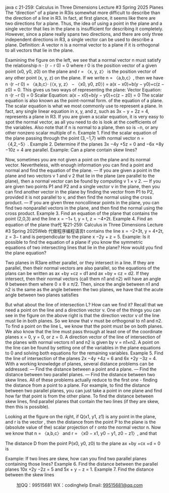 java c
21-259: Calculus in Three Dimensions 
Lecture #3 
Spring 2025 
Planes
The “direction” of a plane in R3is somewhat more difficult to describe than the direction of a line in R3. In fact, at first glance, it seems like there are two directions for a plane. Thus, the idea of using a point in the plane and a single vector that lies in the plane is insufficient for describing it completely. However, since a plane really spans two directions, and there are only three independent directions in R3, a single vector can be used to describe a plane.
Definition: A vector n is a normal vector to a plane if it is orthogonal to all vectors that lie in the plane.

Examining the figure on the left, we see that a normal vector n must satisfy the relationship n · (r − r 0) = 0 where r 0 is the position vector of a given point (x0, y0, z0) on the plane and r = 〈x, y, z〉 is the position vector of any other point (x, y, z) on the plane. If we write n = 〈a,b,c〉, then we have
n ·(r −r 0) = 〈a,b,c〉· (〈x, y, z〉 − 〈x0, y0, z0〉)
                                = a(x − x0)+b(y − y0)+c(z − z0) = 0.
This gives us two ways of representing the plane:
Vector Equation: n ·(r −r 0) = 0
Scalar Equation: a(x − x0)+b(y − y0)+c(z − z0) = 0
The scalar equation is also known as the point-normal form. of the equation of a plane. The scalar equation is what we most commonly use to represent a plane. In fact, any single linear equation in x, y, and z, such as 3x − y + 2z = 4, represents a plane in R3. If you are given a scalar equation, it is very easy to spot the normal vector, as all you need to do is look at the coefficients of the variables. Also note that if n is normal to a plane, then so is −n, or any other nonzero scalar multiple of n.
Example 1. Find the scalar equation of the plane passing through the point (3,−1,7) with normal vector n = 〈4,2,−5〉.
Example 2. Determine if the planes 3x −4y +5z = 0 and −6x +8y −10z = 4 are parallel.
Example: Can a plane contain skew lines?

Now, sometimes you are not given a point on the plane and its normal vector. Nevertheless, with enough information you can find a point and normal and find the equation of the plane.
— If you are given a point in the plane and two vectors v 1 and v 2 that lie in the plane (are parallel to the plane), then a normal vector can be found by computing v 1 × v 2.
— If you are given two points P1 and P2 and a single vector v in the plane, then you can find another vector in the plane by finding the vector from P1 to P2, provided it is not parallel to v, and then find the normal using the cross product.
— If you are given three noncollinear points in the plane, you can find two nonparallel vectors in the plane, and then find the normal using the cross product.
Example 3. Find an equation of the plane that contains the point (2,0,3) and the line x = −1+ t, y = t, z = −4+2t.
Example 4. Find an equation of the plane tha代 写21-259: Calculus in Three Dimensions Lecture #3 Spring 2025Web
代做程序编程语言t contains the line x = −2+3t, y = 4+2t, z = 3− t and is perpendicular to the plane x −2y + z = 5.
Example: Is it possible to find the equation of a plane if you know the symmetric equations of two intersecting lines that lie in the plane? How would you find the plane equation?

Two planes in R3are either parallel, or they intersect in a line. If they are parallel, then their normal vectors are also parallel, so the equations of the plans can be written as ax +by +cz = d1 and ax +by + cz = d2. If they intersect, then their normal vectors (call them n1 and n2) will have an angle θ between them where 0 ≤ θ ≤ π/2. Then, since the angle between n1 and n2 is the same as the angle between the two planes, we have that the acute angle between two planes satisfies

But what about the line of intersection L? How can we find it? Recall that we need a point on the line and a direction vector v. One of the things you can see in the figure on the above right is that the direction vector v of the line must lie in both planes. So we know that v must be orthogonal to n1 and n2. To find a point on the line L, we know that the point must be on both planes. We also know that the line must pass through at least one of the coordinate planes x = 0, y = 0, or z = 0.
A direction vector of the line of intersection of the planes with normal vectors n1 and n2 is given by v = n1×n2. A point on the line can be found by setting one of the variables in the plane equations to 0 and solving both equations for the remaining variables.
Example 5. Find the line of intersection of the planes 2x −4y +4z = 6 and 6x +2y −3z = 4.
With a working knowledge of planes, several distance problems can be addressed:
— Find the distance between a point and a plane.
— Find the distance between two parallel planes.
— Find the distance between two skew lines.
All of these problems actually reduce to the first one - finding the distance from a point to a plane. For example, to find the distance between two parallel planes, you can just take a point in one plane and find how far that point is from the other plane. To find the distance between skew lines, find parallel planes that contain the two lines (if they are skew, then this is possible).

Looking at the figure on the right, if Q(x1, y1, z1) is any point in the plane, and r is the vector , then the distance from the point P to the plane is the (absolute value of the) scalar projection of r onto the normal vector n. Now we know that n = 〈a,b,c〉 and r = 〈x0 − x1, y0 − y1, z0 − z1〉, and that

The distance D from the point P(x0, y0, z0) to the plane ax +by +cx +d = 0 is

Example: If two lines are skew, how can you find two parallel planes containing those lines?
Example 6. Find the distance between the parallel planes 10x +2y −2z = 5 and 5x + y − z = 1.
Example 7. Find the distance between the skew lines




         
加QQ：99515681  WX：codinghelp  Email: 99515681@qq.com
